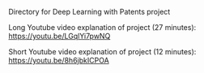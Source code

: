 Directory for Deep Learning with Patents project

Long Youtube video explanation of project (27 minutes): https://youtu.be/LGqlYi7pwNQ

Short Youtube video explanation of project (12 minutes): https://youtu.be/8h6jbkICPOA 
